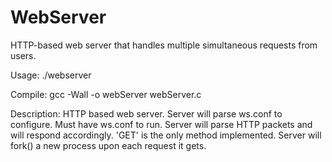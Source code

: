 # WebServer
 HTTP-based	web	server	that	handles	multiple	simultaneous	requests	from	users.

 Usage: ./webserver

 Compile: gcc -Wall -o webServer webServer.c

 Description: HTTP based web server. Server will parse ws.conf to configure. 
 Must have ws.conf to run. Server will parse HTTP packets and will respond
 accordingly. 'GET' is the only method implemented. Server will fork() a new
 process upon each request it gets.
